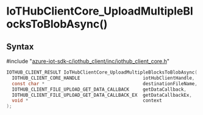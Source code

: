 # IoTHubClientCore_UploadMultipleBlocksToBlobAsync()

## Syntax

\#include "[azure-iot-sdk-c/iothub_client/inc/iothub_client_core.h](../iothub-client-core-h.md)"  
```C
IOTHUB_CLIENT_RESULT IoTHubClientCore_UploadMultipleBlocksToBlobAsync(
  IOTHUB_CLIENT_CORE_HANDLE                       iotHubClientHandle,
  const char *                                    destinationFileName,
  IOTHUB_CLIENT_FILE_UPLOAD_GET_DATA_CALLBACK     getDataCallback,
  IOTHUB_CLIENT_FILE_UPLOAD_GET_DATA_CALLBACK_EX  getDataCallbackEx,
  void *                                          context
);
```

